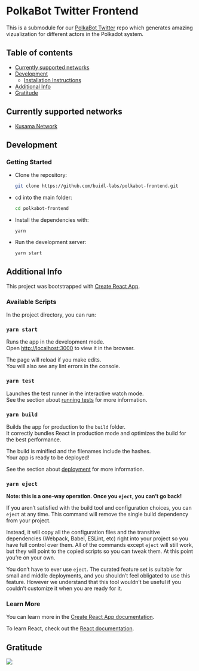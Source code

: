 # PolkaBot Twitter Frontend

This is a submodule for our [PolkaBot Twitter](https://github.com/buidl-labs/polkabot-twitter) repo which generates amazing vizualization for different actors in the Polkadot system.

## Table of contents

- [Currently supported networks](#supported_networks)
- [Development](#development)
  - [Installation Instructions](#installation)
- [Additional Info](#additional_info)
- [Gratitude](#gratitude)

## Currently supported networks <a name = "supported_networks"></a>

- [Kusama Network](https://kusama.network/)

## Development <a name = "development"></a>

### Getting Started

- Clone the repository:
  ```bash
  git clone https://github.com/buidl-labs/polkabot-frontend.git
  ```
- cd into the main folder:

  ```bash
  cd polkabot-frontend
  ```

- Install the dependencies with:

  ```
  yarn
  ```

- Run the development server:

  ```bash
  yarn start
  ```

## Additional Info

This project was bootstrapped with [Create React App](https://github.com/facebook/create-react-app).

### Available Scripts

In the project directory, you can run:

### `yarn start`

Runs the app in the development mode.<br />
Open [http://localhost:3000](http://localhost:3000) to view it in the browser.

The page will reload if you make edits.<br />
You will also see any lint errors in the console.

### `yarn test`

Launches the test runner in the interactive watch mode.<br />
See the section about [running tests](https://facebook.github.io/create-react-app/docs/running-tests) for more information.

### `yarn build`

Builds the app for production to the `build` folder.<br />
It correctly bundles React in production mode and optimizes the build for the best performance.

The build is minified and the filenames include the hashes.<br />
Your app is ready to be deployed!

See the section about [deployment](https://facebook.github.io/create-react-app/docs/deployment) for more information.

### `yarn eject`

**Note: this is a one-way operation. Once you `eject`, you can’t go back!**

If you aren’t satisfied with the build tool and configuration choices, you can `eject` at any time. This command will remove the single build dependency from your project.

Instead, it will copy all the configuration files and the transitive dependencies (Webpack, Babel, ESLint, etc) right into your project so you have full control over them. All of the commands except `eject` will still work, but they will point to the copied scripts so you can tweak them. At this point you’re on your own.

You don’t have to ever use `eject`. The curated feature set is suitable for small and middle deployments, and you shouldn’t feel obligated to use this feature. However we understand that this tool wouldn’t be useful if you couldn’t customize it when you are ready for it.

### Learn More

You can learn more in the [Create React App documentation](https://facebook.github.io/create-react-app/docs/getting-started).

To learn React, check out the [React documentation](https://reactjs.org/).

## Gratitude <a name = "gratitude"></a>

![](https://github.com/buidl-labs/polkadot-chains-indexer/blob/master/.github/web3%20foundation_grants_badge_black.png)
